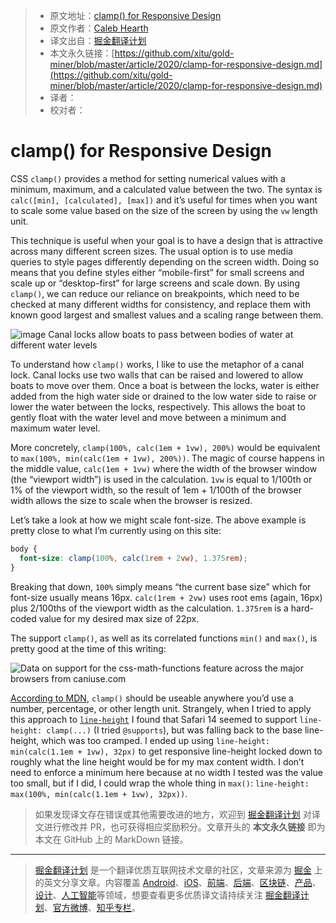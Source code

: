 > * 原文地址：[clamp() for Responsive Design](https://calebhearth.com/clamp-for-responsive-design)
> * 原文作者：[Caleb Hearth](https://calebhearth.com/)
> * 译文出自：[掘金翻译计划](https://github.com/xitu/gold-miner)
> * 本文永久链接：[https://github.com/xitu/gold-miner/blob/master/article/2020/clamp-for-responsive-design.md](https://github.com/xitu/gold-miner/blob/master/article/2020/clamp-for-responsive-design.md)
> * 译者：
> * 校对者：

# clamp() for Responsive Design

CSS `clamp()` provides a method for setting numerical values with a minimum, maximum, and a calculated value between the two. The syntax is `calc([min], [calculated], [max])` and it’s useful for times when you want to scale some value based on the size of the screen by using the `vw` length unit.

This technique is useful when your goal is to have a design that is attractive across many different screen sizes. The usual option is to use media queries to style pages differently depending on the screen width. Doing so means that you define styles either “mobile-first” for small screens and scale up or “desktop-first” for large screens and scale down. By using `clamp()`, we can reduce our reliance on breakpoints, which need to be checked at many different widths for consistency, and replace them with known good largest and smallest values and a scaling range between them.
 
![image](https://user-images.githubusercontent.com/5164225/95879008-7562ad00-0da8-11eb-9b5a-01dd31d575d8.png)
Canal locks allow boats to pass between bodies of water at different water levels

To understand how `clamp()` works, I like to use the metaphor of a canal lock. Canal locks use two walls that can be raised and lowered to allow boats to move over them. Once a boat is between the locks, water is either added from the high water side or drained to the low water side to raise or lower the water between the locks, respectively. This allows the boat to gently float with the water level and move between a minimum and maximum water level.

More concretely, `clamp(100%, calc(1em + 1vw), 200%)` would be equivalent to `max(100%, min(calc(1em + 1vw), 200%))`. The magic of course happens in the middle value, `calc(1em + 1vw)` where the width of the browser window (the “viewport width”) is used in the calculation. `1vw` is equal to 1/100th or 1% of the viewport width, so the result of 1em + 1/100th of the browser width allows the size to scale when the browser is resized.

Let’s take a look at how we might scale font-size. The above example is pretty close to what I’m currently using on this site:

```css
body {
  font-size: clamp(100%, calc(1rem + 2vw), 1.375rem);
}
```

Breaking that down, `100%` simply means “the current base size” which for font-size usually means 16px. `calc(1rem + 2vw)` uses root ems (again, 16px) plus 2/100ths of the viewport width as the calculation. `1.375rem` is a hard-coded value for my desired max size of 22px.

The support `clamp()`, as well as its correlated functions `min()` and `max()`, is pretty good at the time of this writing:

![Data on support for the css-math-functions feature across the major browsers from caniuse.com](https://caniuse.bitsofco.de/image/css-math-functions.jpg) 

[According to MDN](https://developer.mozilla.org/en-US/docs/Web/CSS/clamp), `clamp()` should be useable anywhere you’d use a number, percentage, or other length unit. Strangely, when I tried to apply this approach to [`line-height`](https://blog.typekit.com/2016/08/17/flexible-typography-with-css-locks/) I found that Safari 14 seemed to support `line-height: clamp(...)` (I tried `@supports`), but was falling back to the base line-height, which was too cramped. I ended up using `line-height: min(calc(1.1em + 1vw), 32px)` to get responsive line-height locked down to roughly what the line height would be for my max content width. I don’t need to enforce a minimum here because at no width I tested was the value too small, but if I did, I could wrap the whole thing in `max()`: `line-height: max(100%, min(calc(1.1em + 1vw), 32px))`.

> 如果发现译文存在错误或其他需要改进的地方，欢迎到 [掘金翻译计划](https://github.com/xitu/gold-miner) 对译文进行修改并 PR，也可获得相应奖励积分。文章开头的 **本文永久链接** 即为本文在 GitHub 上的 MarkDown 链接。

---

> [掘金翻译计划](https://github.com/xitu/gold-miner) 是一个翻译优质互联网技术文章的社区，文章来源为 [掘金](https://juejin.im) 上的英文分享文章。内容覆盖 [Android](https://github.com/xitu/gold-miner#android)、[iOS](https://github.com/xitu/gold-miner#ios)、[前端](https://github.com/xitu/gold-miner#前端)、[后端](https://github.com/xitu/gold-miner#后端)、[区块链](https://github.com/xitu/gold-miner#区块链)、[产品](https://github.com/xitu/gold-miner#产品)、[设计](https://github.com/xitu/gold-miner#设计)、[人工智能](https://github.com/xitu/gold-miner#人工智能)等领域，想要查看更多优质译文请持续关注 [掘金翻译计划](https://github.com/xitu/gold-miner)、[官方微博](http://weibo.com/juejinfanyi)、[知乎专栏](https://zhuanlan.zhihu.com/juejinfanyi)。
